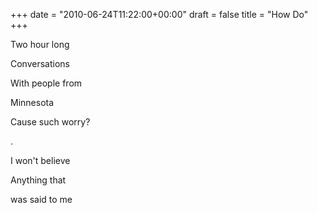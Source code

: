 +++
date = "2010-06-24T11:22:00+00:00"
draft = false
title = "How Do"
+++
<p>Two hour long</p>&#13;
<p>Conversations</p>&#13;
<p>With people from</p>&#13;
<p>Minnesota</p>&#13;
<p>Cause such worry?</p>&#13;
<p>.</p>&#13;
<p>I won't believe</p>&#13;
<p>Anything that</p>&#13;
<p>was said to me</p> 
